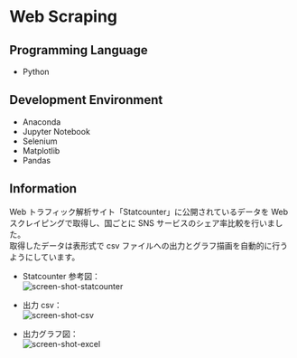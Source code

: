 # Web Scraping

## Programming Language

- Python

## Development Environment

- Anaconda
- Jupyter Notebook
- Selenium
- Matplotlib
- Pandas

## Information

Web トラフィック解析サイト「Statcounter」に公開されているデータを Web スクレイピングで取得し、国ごとに SNS サービスのシェア率比較を行いました。<br>取得したデータは表形式で csv ファイルへの出力とグラフ描画を自動的に行うようにしています。

- Statcounter 参考図：<br>
  ![screen-shot-statcounter](https://github.com/ashe09/python-scraping/assets/70144543/a0daff72-52a9-4de1-8da9-7c5e2b847b8c)

- 出力 csv：<br>
  ![screen-shot-csv](https://github.com/ashe09/python-scraping/assets/70144543/9d08b8f0-6d84-4783-9b3c-028f2e156205)

- 出力グラフ図：<br>
  ![screen-shot-excel](https://github.com/ashe09/python-scraping/assets/70144543/10fe2387-13a7-481d-8dba-be22efafedca)
